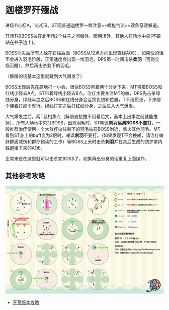 # 迦楼罗歼殛战

进场11点标A，1点标B。<Role name="tank" />2T同普通迦楼罗一样注意==螺旋气流==读条穿背躲避。

开场<Role name="tank" />T把BOSS拉在北半场2个柱子之间偏外，面朝场外，其他人在场地中央(不要站在柱子边上)。

BOSS消失后所有人躲在石柱后面（BOSS从12点方向出现直线AOE），如果快的话不会进入羽毛阶段，正常速度会出现一堆羽毛。<Role name="dps" />DPS第一时间击杀**柔羽**（否则全场沉睡），然后再击杀剩下的羽毛。

（解限的话基本这里就跳到大气爆发了）

BOSS出现后先在原地打一小会，很快BOSS带着两个分身下来，<Role name="tank" />MT带着BOSS和红线小怪去A点，ST带着绿线小怪去B点，<Role name="healer" />治疗主要关注MT的血，<Role name="dps" />DPS先击杀绿线分身，绿线半血之后BOSS和红线分身会互换仇恨和位置，<Role name="tank" />T不用慌张，下来哪个接着打那个就行。绿线打完之后打红线分身，之后进入大气爆发。

大气爆发之后，两T互相焦点（解限直接撸不用看后文，基本上出事之前就能撸掉），<Role name="tank" /><Role name="healer" /><Role name="dps" />所有人场地中央打BOSS，出现羽毛时，<Role name="tank" />ST嘲讽**刺羽远离BOSS不要打**，一般推荐治疗使用一个大群疗拉住剩下的羽毛站在BOSS附近，<Role name="dps" />集火其他羽毛。MT看到ST身上的buff变为2层时<Status :id="379" name="低气压" :stack="1"/>，嘲讽**刺羽**不要打。（如果发现T不会换嘲，请<Role name="healer" />治疗做好群盾减伤和群疗预读的工作）等BOSS上天时击杀**刺羽**并在其后生成的防护罩内躲避接下来的AOE。

正常来说在这里就可以击杀完BOSS了，如果再出分身的话重复上面操作。

## 其他参考攻略

<img src="./duty.assets/65.jpg" width="600px" />

* [开荒版本攻略](http://ff14.17173.com/content/2014-09-09/20140909192609695.shtml)